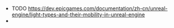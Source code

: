 - TODO https://dev.epicgames.com/documentation/zh-cn/unreal-engine/light-types-and-their-mobility-in-unreal-engine
-